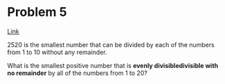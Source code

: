 # Problem 5

[Link](https://projecteuler.net/problem=5)

$2520$ is the smallest number that can be divided by each of the numbers from $1$ to $10$ without any remainder.

What is the smallest positive number that is **evenly divisibledivisible with no remainder** by all of the numbers from $1$ to $20$?

